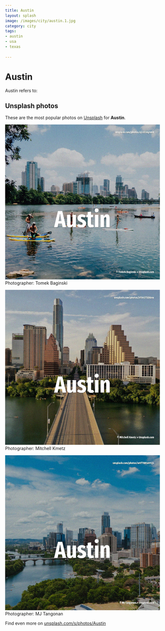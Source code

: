 ```yaml
---
title: Austin
layout: splash
image: /images/city/austin.1.jpg
category: city
tags:
- austin
- usa
- texas

---
```

# Austin

Austin refers to:    

 
## Unsplash photos
These are the most popular photos on [Unsplash](https://unsplash.com) for **Austin**.
 
![Austin](/images/city/austin.1.jpg)
Photographer:  Tomek Baginski
 
![Austin](/images/city/austin.2.jpg)
Photographer:  Mitchell Kmetz
 
![Austin](/images/city/austin.3.jpg)
Photographer:  MJ Tangonan
 
Find even more on [unsplash.com/s/photos/Austin](https://unsplash.com/s/photos/Austin)
 
